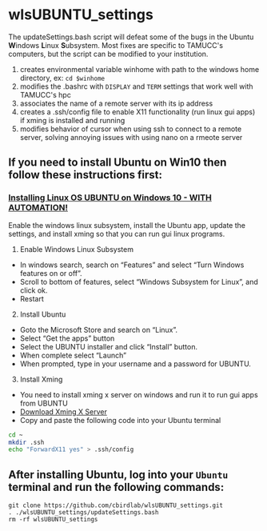 # wlsUBUNTU_settings

The updateSettings.bash script will defeat some of the bugs in the Ubuntu **W**indows **L**inux **S**ubsystem. Most fixes are specific to TAMUCC's computers, but the script can be modified to your institution.  
1. creates environmental variable winhome with path to the windows home directory, ex: `cd $winhome`
2. modifies the .bashrc with `DISPLAY` and `TERM` settings that work well with TAMUCC's hpc
3. associates the name of a remote server with its ip address
4. creates a .ssh/config file to enable X11 functionality (run linux gui apps) if xming is installed and running
5. modifies behavior of cursor when using ssh to connect to a remote server, solving annoying issues with using nano on a rmeote server

## If you need to install Ubuntu on Win10 then follow these instructions first:

### [Installing Linux OS UBUNTU on Windows 10 - WITH AUTOMATION!](installWSL.md)
Enable the windows linux subsystem, install the Ubuntu app, update the settings, and install xming so that you can run gui linux programs.

1. Enable Windows Linux Subsystem
  * In windows search, search on “Features” and select “Turn Windows features on or off”. 
  * Scroll to bottom of features, select “Windows Subsystem for Linux”, and click ok.
  * Restart

2. Install Ubuntu
  * Goto the Microsoft Store and search on “Linux”. 
  * Select “Get the apps” button
  * Select the UBUNTU installer and click “Install” button. 
  * When complete select “Launch”
  * When prompted, type in your username and a password for UBUNTU.

3. Install Xming
  * You need to install xming x server on windows and run it to run gui apps from UBUNTU
  * [Download Xming X Server](https://sourceforge.net/projects/xming)
  * Copy and paste the following code into your Ubuntu terminal
  
  ```bash
  cd ~
  mkdir .ssh
  echo "ForwardX11 yes" > .ssh/config
  ```



## After installing Ubuntu, log into your `Ubuntu` terminal and run the following commands:

```
git clone https://github.com/cbirdlab/wlsUBUNTU_settings.git
. ./wlsUBUNTU_settings/updateSettings.bash
rm -rf wlsUBUNTU_settings
```





